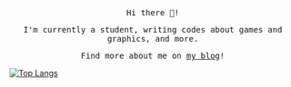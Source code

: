 <p align="center">
  <samp>
     Hi there 👋!
  </samp>
</p>

<p align="center">
  <samp>
     I'm currently a student, writing codes about games and graphics, and more.
  </samp>
</p>

<p align="center">
  <samp>
    Find more about me on <a href="https://zrephel.fun">my blog</a>!
  </samp>
</p>

[![Top Langs](https://github-readme-stats.vercel.app/api/top-langs/?username=mercurygh&layout=donut)](https://github.com/anuraghazra/github-readme-stats)